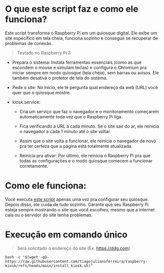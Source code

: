 # O que este script faz e como ele funciona?

Este script transforma o Raspberry Pi em um quiosque digital. Ele exibe um site específico em tela cheia, funciona sozinho e consegue se recuperar de problemas de conexão.

> Testado no Raspberry Pi 3

- Prepara o sistema: Instala ferramentas essenciais (como as que escondem o mouse e simulam teclas) e configura o Chromium pra iniciar sempre em modo quiosque (tela cheia), sem barras ou avisos. Ele também desativa o protetor de tela do sistema.

- Pede o site: No início, ele te pergunta qual endereço da web (URL) você quer que o quiosque mostre.

- kiosk.service:

    - Cria um serviço que faz o navegador e o monitoramento começarem automaticamente toda vez que o Raspberry Pi liga.

    - Fica verificando a URL a cada minuto. Se o site sair do ar, ele reinicia o navegador a cada 1 minuto até o site voltar.

    - Assim que o site volta a funcionar, ele reinicia o navegador de novo pra ter certeza que a página está totalmente atualizada.

    - Reinicia pra ativar: Por último, ele reinicia o Raspberry Pi pra que todas as configurações e o modo quiosque comecem a funcionar corretamente.

# Como ele funciona:

Você executa [este script](https://raw.githubusercontent.com/tiagojulianoferreira/raspberry-kiosk/refs/heads/main/install_kiosk.sh) apenas uma vez pra configurar seu quiosque. Depois disso, ele cuida de tudo sozinho. Garante que seu Raspberry Pi esteja sempre mostrando o site que você escolheu, mesmo que a internet caia ou o servidor do site tenha problemas. 

# Execução em comando único
> Será solicitado o endereço do site (Ex. https://ddg.com)
```shell
bash -c "$(wget -qO- https://raw.githubusercontent.com/tiagojulianoferreira/raspberry-kiosk/refs/heads/main/install_kiosk.sh)"
```

